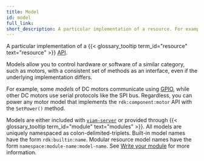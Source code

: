 ```yaml
---
title: Model
id: model
full_link:
short_description: A particular implementation of a resource. For example, UR5e is a model of the arm component API.
---
```


A particular implementation of a {{< glossary_tooltip term_id="resource" text="resource" >}} [API](/dev/reference/apis/).

Models allow you to control hardware or software of a similar category, such as motors, with a consistent set of methods as an interface, even if the underlying implementation differs.

For example, some _models_ of DC motors communicate using [GPIO](/operate/reference/components/board/), while other DC motors use serial protocols like the SPI bus.
Regardless, you can power any motor model that implements the `rdk:component:motor` API with the `SetPower()` method.

Models are either included with [`viam-server`](/operate/reference/viam-server/) or provided through {{< glossary_tooltip term_id="module" text="modules" >}}.
All models are uniquely namespaced as colon-delimited-triplets.
Built-in model names have the form `rdk:builtin:name`.
Modular resource model names have the form `namespace:module-name:model-name`.
See [Write your module](/operate/modules/create-module/#write-your-module) for more information.
